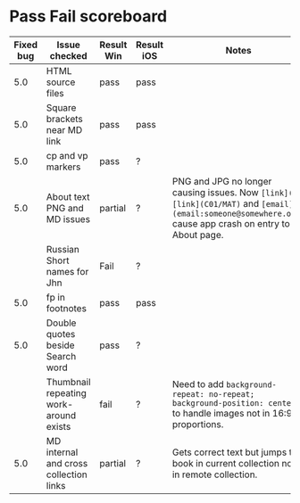 # Pass Fail scoreboard

| Fixed bug | Issue checked | Result Win | Result iOS | Notes |
| --------| --------------| ------ | ---------------| ---|
| 5.0  | HTML source files| pass | pass | 
| 5.0  | Square brackets near MD link | pass | pass |
| 5.0  | cp and vp markers | pass | ? |
| 5.0  | About text PNG and MD issues | partial | ? | PNG and JPG no longer causing issues. Now `[link]()`, `[link](C01/MAT)` and `[email](email:someone@somewhere.org)` cause app crash on entry to About page.
|   | Russian Short names for Jhn | Fail | ? |
| 5.0  | fp in footnotes | pass | pass |
| 5.0  | Double quotes beside Search word | pass | ? |
|   | Thumbnail repeating work-around exists | fail | ? | Need to add `background-repeat: no-repeat; background-position: center;` to handle images not in 16:9 proportions.
| 5.0  | MD internal and cross collection links | partial | ? | Gets correct text but jumps to book in current collection not in remote collection.
